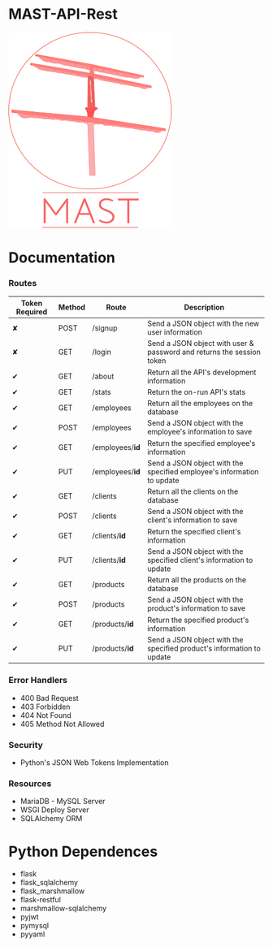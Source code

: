 # MAST-API-Rest

![Screenshot](https://github.com/JeysonFlores/MAST-API-Rest-Python-/blob/master/resources/MAST_Logo.png)


# Documentation 
 <h3> Routes </h3>
  
  |Token Required | Method | Route | Description |
  | ----- | ----- | ----- | ---------|
  |✘|POST|/signup|Send a JSON object with the new user information|
  |✘|GET|/login|Send a JSON object with user & password and returns the session token|
  |✔|GET|/about|Return all the API's development information|
  |✔|GET|/stats|Return the on-run API's stats|
  |✔|GET|/employees|Return all the employees on the database|
  |✔|POST|/employees|Send a JSON object with the employee's information to save|
  |✔|GET|/employees/**id**|Return the specified employee's information|
  |✔|PUT|/employees/**id**|Send a JSON object with the specified employee's information to update|
  |✔|GET|/clients|Return all the clients on the database|
  |✔|POST|/clients|Send a JSON object with the client's information to save|
  |✔|GET|/clients/**id**|Return the specified client's information|
  |✔|PUT|/clients/**id**|Send a JSON object with the specified client's information to update|
  |✔|GET|/products|Return all the products on the database|
  |✔|POST|/products|Send a JSON object with the product's information to save|
  |✔|GET|/products/**id**|Return the specified product's information|
  |✔|PUT|/products/**id**|Send a JSON object with the specified product's information to update|
  
 <h3> Error Handlers </h3>
 
  -  400 Bad Request
  -  403 Forbidden
  -  404 Not Found
  -  405 Method Not Allowed
  
<h3> Security </h3>

  - Python's JSON Web Tokens Implementation
  
<h3> Resources </h3>

  - MariaDB - MySQL Server
  - WSGI Deploy Server
  - SQLAlchemy ORM
  
# Python Dependences
-  flask
-  flask_sqlalchemy
-  flask_marshmallow
-  flask-restful
-  marshmallow-sqlalchemy
-  pyjwt
-  pymysql
-  pyyaml
